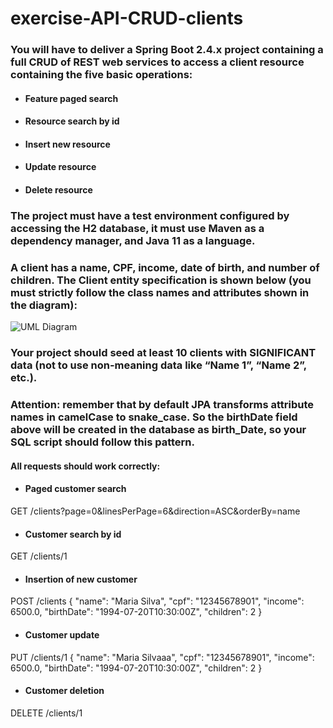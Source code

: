 # exercise-API-CRUD-clients

### You will have to deliver a Spring Boot 2.4.x project containing a full CRUD of REST web services to access a client resource containing the five basic operations:


* #### Feature paged search

* #### Resource search by id

* #### Insert new resource

* #### Update resource

* #### Delete resource

### The project must have a test environment configured by accessing the H2 database, it must use Maven as a dependency manager, and Java 11 as a language.

### A client has a name, CPF, income, date of birth, and number of children. The Client entity specification is shown below (you must strictly follow the class names and attributes shown in the diagram):

![UML Diagram](https://i.imgur.com/CYsQid0.png)

### Your project should seed at least 10 clients with SIGNIFICANT data (not to use non-meaning data like “Name 1”, “Name 2”, etc.).

### Attention: remember that by default JPA transforms attribute names in camelCase to snake_case. So the birthDate field above will be created in the database as birth_Date, so your SQL script should follow this pattern.



#### All requests should work correctly:


 * #### Paged customer search
 
  GET /clients?page=0&linesPerPage=6&direction=ASC&orderBy=name

 * #### Customer search by id
 
GET /clients/1

 * #### Insertion of new customer
 
POST /clients
{
  "name": "Maria Silva",
  "cpf": "12345678901",
  "income": 6500.0,
  "birthDate": "1994-07-20T10:30:00Z",
  "children": 2
}


 * #### Customer update
PUT /clients/1
{
  "name": "Maria Silvaaa",
  "cpf": "12345678901",
  "income": 6500.0,
  "birthDate": "1994-07-20T10:30:00Z",
  "children": 2
}


 * #### Customer deletion
DELETE /clients/1

